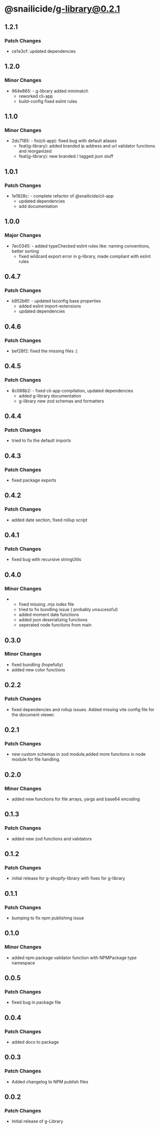 # @snailicide/g-library@0.2.1

## 1.2.1

### Patch Changes

- ce1e3cf: updated dependencies

## 1.2.0

### Minor Changes

- 964e865: - g-library added minimatch
  - reworked cli-app
  - build-config fixed eslint rules

## 1.1.0

### Minor Changes

- 2dc7185: - fix(cli-app): fixed bug with default aliases
  - feat(g-library): added branded ip address and url validator functions and
    reorganized
  - feat(g-library): new branded / tagged json stuff

## 1.0.1

### Patch Changes

- 1e1828c: - complete refactor of @snailicide/cli-app
  - updated dependencies
  - add documentation

## 1.0.0

### Major Changes

- 7ec0345: - added typeChecked eslint rules like: naming conventions, better
  sorting
  - fixed wildcard export error in g-library, made compliant with eslint rules

## 0.4.7

### Patch Changes

- b952b6f: - updated tsconfig base properties
  - added eslint import-extensions
  - updated dependencies

## 0.4.6

### Patch Changes

- bef28f2: fixed the missing files :(

## 0.4.5

### Patch Changes

- 8c088b2: - fixed cli-app compilation, updated dependencies
  - added g-library documentation
  - g-library new zod schemas and formatters

## 0.4.4

### Patch Changes

- tried to fix the default imports

## 0.4.3

### Patch Changes

- fixed package exports

## 0.4.2

### Patch Changes

- added date section, fixed rollup script

## 0.4.1

### Patch Changes

- fixed bug with recursive stringUtils

## 0.4.0

### Minor Changes

- - fixed missing .mjs index file
  - tried to fix bundling issue ( probably unsucessful)
  - added moment date functions
  - added json deserializing functions
  - seperated node functions from main

## 0.3.0

### Minor Changes

- fixed bundling (hopefully)
- added new color functions

## 0.2.2

### Patch Changes

- fixed dependencies and rollup issues. Added missing vite config file for the
  document viewer.

## 0.2.1

### Patch Changes

- new custom schemas in zod module,added more functions in node module for file
  handling.

## 0.2.0

### Minor Changes

- added new functions for file arrays, yargs and base64 encoding

## 0.1.3

### Patch Changes

- added new zod functions and validators

## 0.1.2

### Patch Changes

- initial release for g-shopify-library with fixes for g-library

## 0.1.1

### Patch Changes

- bumping to fix npm publishing issue

## 0.1.0

### Minor Changes

- added npm package validator function with NPMPackage type namespace

## 0.0.5

### Patch Changes

- fixed bug in package file

## 0.0.4

### Patch Changes

- added docs to package

## 0.0.3

### Patch Changes

- Added changelog to NPM publish files

## 0.0.2

### Patch Changes

- Initial release of g-Library

